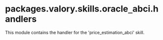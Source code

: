 <a id="packages.valory.skills.oracle_abci.handlers"></a>

# packages.valory.skills.oracle`_`abci.handlers

This module contains the handler for the 'price_estimation_abci' skill.

